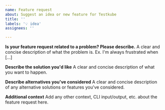 ```yaml
---
name: Feature request
about: Suggest an idea or new feature for Testkube
title: ''
labels: '💡 idea'
assignees: ''

---
```


**Is your feature request related to a problem? Please describe.**
A clear and concise description of what the problem is. Ex. I'm always frustrated when [...]

**Describe the solution you'd like**
A clear and concise description of what you want to happen.

**Describe alternatives you've considered**
A clear and concise description of any alternative solutions or features you've considered.

**Additional context**
Add any other context, CLI input/output, etc. about the feature request here.
